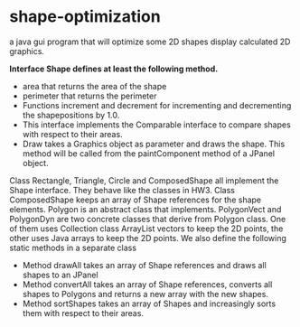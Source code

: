# shape-optimization
a java gui program that will optimize some 2D shapes display calculated 2D graphics.


**Interface Shape defines at least the following method.**
- area that returns the area of the shape
- perimeter that returns the perimeter
- Functions increment and decrement for incrementing and decrementing the shapepositions by 1.0.
- This interface implements the Comparable interface to compare shapes with respect to their areas.
- Draw takes a Graphics object as parameter and draws the shape. This method will be called from the paintComponent method of a JPanel object.


Class Rectangle, Triangle, Circle and ComposedShape all implement the Shape interface. They behave like the classes in HW3. Class ComposedShape keeps an array of Shape references for the shape elements.
Polygon is an abstract class that implements. 
PolygonVect and PolygonDyn are two concrete classes that derive from Polygon class. 
One of them uses Collection class ArrayList vectors to keep the 2D points, the other uses Java arrays to keep the 2D points.
We also define the following static methods in a separate class
- Method drawAll takes an array of Shape references and draws all shapes to an JPanel
- Method convertAll takes an array of Shape references, converts all shapes to Polygons and returns a new array with the new shapes.
- Method sortShapes takes an array of Shapes and increasingly sorts them with respect to their areas.

